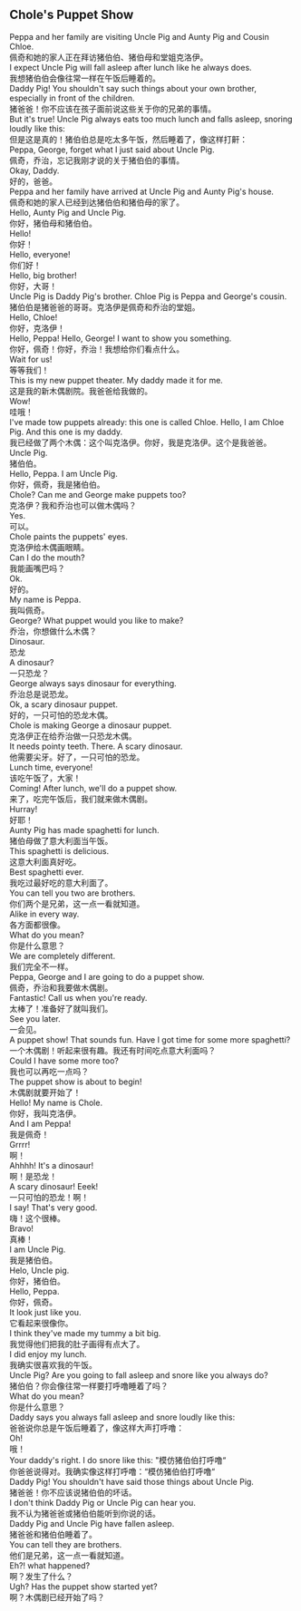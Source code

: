## Chole's Puppet Show

Peppa and her family are visiting Uncle Pig and Aunty Pig and Cousin Chloe.\
佩奇和她的家人正在拜访猪伯伯、猪伯母和堂姐克洛伊。\
I expect Uncle Pig will fall asleep after lunch like he always does.\
我想猪伯伯会像往常一样在午饭后睡着的。\
Daddy Pig! You shouldn't say such things about your own brother, especially in front of the children.\
猪爸爸！你不应该在孩子面前说这些关于你的兄弟的事情。\
But it's true! Uncle Pig always eats too much lunch and falls asleep, snoring loudly like this:\
但是这是真的！猪伯伯总是吃太多午饭，然后睡着了，像这样打鼾：\
Peppa, George, forget what I just said about Uncle Pig.\
佩奇，乔治，忘记我刚才说的关于猪伯伯的事情。\
Okay, Daddy.\
好的，爸爸。\
Peppa and her family have arrived at Uncle Pig and Aunty Pig's house.\
佩奇和她的家人已经到达猪伯伯和猪伯母的家了。\
Hello, Aunty Pig and Uncle Pig.\
你好，猪伯母和猪伯伯。\
Hello!\
你好！\
Hello, everyone!\
你们好！\
Hello, big brother!\
你好，大哥！\
Uncle Pig is Daddy Pig's brother. Chloe Pig is Peppa and George's cousin.\
猪伯伯是猪爸爸的哥哥。克洛伊是佩奇和乔治的堂姐。\
Hello, Chloe!\
你好，克洛伊！\
Hello, Peppa! Hello, George! I want to show you something.\
你好，佩奇！你好，乔治！我想给你们看点什么。\
Wait for us!\
等等我们！\
This is my new puppet theater. My daddy made it for me.\
这是我的新木偶剧院。我爸爸给我做的。\
Wow!\
哇哦！\
I've made tow puppets already: this one is called Chloe. Hello, I am Chloe Pig. And this one is my daddy.\
我已经做了两个木偶：这个叫克洛伊。你好，我是克洛伊。这个是我爸爸。\
Uncle Pig.\
猪伯伯。\
Hello, Peppa. I am Uncle Pig.\
你好，佩奇，我是猪伯伯。\
Chole? Can me and George make puppets too?\
克洛伊？我和乔治也可以做木偶吗？\
Yes.\
可以。\
Chole paints the puppets' eyes.\
克洛伊给木偶画眼睛。\
Can I do the mouth?\
我能画嘴巴吗？\
Ok.\
好的。\
My name is Peppa.\
我叫佩奇。\
George? What puppet would you like to make?\
乔治，你想做什么木偶？\
Dinosaur.\
恐龙\
A dinosaur?\
一只恐龙？\
George always says dinosaur for everything.\
乔治总是说恐龙。\
Ok, a scary dinosaur puppet.\
好的，一只可怕的恐龙木偶。\
Chole is making George a dinosaur puppet.\
克洛伊正在给乔治做一只恐龙木偶。\
It needs pointy teeth. There. A scary dinosaur.\
他需要尖牙。好了，一只可怕的恐龙。\
Lunch time, everyone!\
该吃午饭了，大家！\
Coming! After lunch, we'll do a puppet show.\
来了，吃完午饭后，我们就来做木偶剧。\
Hurray!\
好耶！\
Aunty Pig has made spaghetti for lunch.\
猪伯母做了意大利面当午饭。\
This spaghetti is delicious.\
这意大利面真好吃。\
Best spaghetti ever.\
我吃过最好吃的意大利面了。\
You can tell you two are brothers.\
你们两个是兄弟，这一点一看就知道。\
Alike in every way.\
各方面都很像。\
What do you mean?\
你是什么意思？\
We are completely different.\
我们完全不一样。\
Peppa, George and I are going to do a puppet show.\
佩奇，乔治和我要做木偶剧。\
Fantastic! Call us when you're ready.\
太棒了！准备好了就叫我们。\
See you later.\
一会见。\
A puppet show! That sounds fun. Have I got time for some more spaghetti?\
一个木偶剧！听起来很有趣。我还有时间吃点意大利面吗？\
Could I have some more too?\
我也可以再吃一点吗？\
The puppet show is about to begin!\
木偶剧就要开始了！\
Hello! My name is Chole.\
你好，我叫克洛伊。\
And I am Peppa!\
我是佩奇！\
Grrrr!\
啊！\
Ahhhh! It's a dinosaur!\
啊！是恐龙！\
A scary dinosaur! Eeek!\
一只可怕的恐龙！啊！\
I say! That's very good.\
嗨！这个很棒。\
Bravo!\
真棒！\
I am Uncle Pig.\
我是猪伯伯。\
Helo, Uncle pig.\
你好，猪伯伯。\
Hello, Peppa.\
你好，佩奇。\
It look just like you.\
它看起来很像你。\
I think they've made my tummy a bit big.\
我觉得他们把我的肚子画得有点大了。\
I did enjoy my lunch.\
我确实很喜欢我的午饭。\
Uncle Pig? Are you going to fall asleep and snore like you always do?\
猪伯伯？你会像往常一样要打呼噜睡着了吗？\
What do you mean?\
你是什么意思？\
Daddy says you always fall asleep and snore loudly like this:\
爸爸说你总是午饭后睡着了，像这样大声打呼噜：\
Oh!\
哦！\
Your daddy's right. I do snore like this: "模仿猪伯伯打呼噜“\
你爸爸说得对。我确实像这样打呼噜：“模仿猪伯伯打呼噜“\
Daddy Pig! You shouldn't have said those things about Uncle Pig.\
猪爸爸！你不应该说猪伯伯的坏话。\
I don't think Daddy Pig or Uncle Pig can hear you.\
我不认为猪爸爸或猪伯伯能听到你说的话。\
Daddy Pig and Uncle Pig have fallen asleep.\
猪爸爸和猪伯伯睡着了。\
You can tell they are brothers.\
他们是兄弟，这一点一看就知道。\
Eh?! what happened?\
啊？发生了什么？\
Ugh? Has the puppet show started yet?\
啊？木偶剧已经开始了吗？